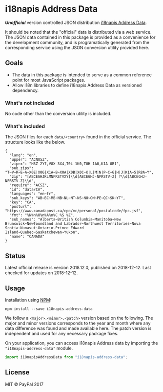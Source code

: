 # i18napis Address Data

***Unofficial*** version controlled JSON distribution [i18napis Address Data](http://i18napis.appspot.com/address).

It should be noted that the "official" data is distributed via a web service. The JSON data contained in this package is provided as a convenience for the development community, and is programatically generated from the corresponding service using the JSON conversion utility provided here.

## Goals

- The data in this package is intended to serve as a common reference point for most JavaScript packages.
- Allow i18n libraries to define i18napis Address Data as versioned dependency.

### What's not included

No code other than the conversion utility is included.

### What's included

The JSON files for each `data/<country>` found in the official service. The structure looks like the below.

```
{
  "lang": "en",
  "upper": "ACNOSZ",
  "zipex": "H3Z 2Y7,V8X 3X4,T0L 1K0,T0H 1A0,K1A 0B1",
  "sub_zips": "T~V~R~E~A~X0E|X0G|X1A~B~X0A|X0B|X0C~K|L|M|N|P~C~G|H|J|K1A~S|R8A~Y",
  "zip": "[ABCEGHJKLMNPRSTVXY]\\d[ABCEGHJ-NPRSTV-Z] ?\\d[ABCEGHJ-NPRSTV-Z]\\d",
  "require": "ACSZ",
  "id": "data/CA",
  "languages": "en~fr",
  "sub_keys": "AB~BC~MB~NB~NL~NT~NS~NU~ON~PE~QC~SK~YT",
  "key": "CA",
  "posturl": "https://www.canadapost.ca/cpo/mc/personal/postalcode/fpc.jsf",
  "fmt": "%N%n%O%n%A%n%C %S %Z",
  "sub_names": "Alberta~British Columbia~Manitoba~New Brunswick~Newfoundland and Labrador~Northwest Territories~Nova Scotia~Nunavut~Ontario~Prince Edward Island~Quebec~Saskatchewan~Yukon",
  "name": "CANADA"
}
```

## Status

Latest official release is version 2018.12.0, published on 2018-12-12. Last checked for updates on 2018-12-12.

## Usage

Installation using [NPM](https://www.npmjs.com):

```
npm install --save i18napis-address-data
```

We follow a `<major>.<minor>.<patch>` version based on the following. The major and minor versions corresponds to the year and month where any data difference was found and made available here. The patch version is independent and used for any necessary package fixes.

On your application, you can access i18napis Address data by importing the `"i18napis-address-data"` module.

```javascript
import i18napisAddressData from "i18napis-address-data";
```

## License

MIT © PayPal 2017
